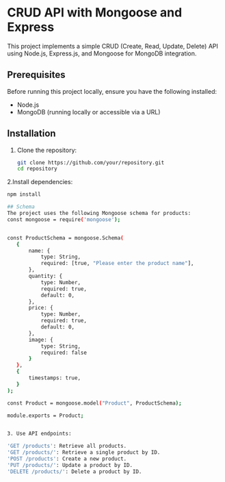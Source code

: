 # CRUD API with Mongoose and Express

This project implements a simple CRUD (Create, Read, Update, Delete) API using Node.js, Express.js, and Mongoose for MongoDB integration.

## Prerequisites

Before running this project locally, ensure you have the following installed:
- Node.js
- MongoDB (running locally or accessible via a URL)

## Installation

1. Clone the repository:

   ```bash
   git clone https://github.com/your/repository.git
   cd repository

 2.Install dependencies:

 ```bash
npm install

 ## Schema
The project uses the following Mongoose schema for products:
const mongoose = require('mongoose');


const ProductSchema = mongoose.Schema(
    {
        name: {
            type: String,
            required: [true, "Please enter the product name"],
        },
        quantity: {
            type: Number,
            required: true,
            default: 0,
        },
        price: {
            type: Number,
            required: true,
            default: 0,
        },
        image: {
            type: String,
            required: false
        }
    },
    {
        timestamps: true,
    }
);

const Product = mongoose.model("Product", ProductSchema);

module.exports = Product;


3. Use API endpoints:

'GET /products': Retrieve all products.
'GET /products/': Retrieve a single product by ID.
'POST /products': Create a new product.
'PUT /products/': Update a product by ID.
'DELETE /products/': Delete a product by ID.


